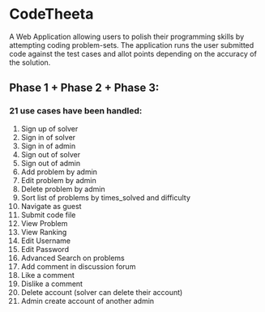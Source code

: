 # CodeTheeta
A Web Application allowing users to polish their programming skills by attempting coding problem-sets. The application runs the user submitted code against the test cases and allot points depending on the accuracy of the solution.
## Phase 1 + Phase 2 + Phase 3:
### 21 use cases have been handled:
  1) Sign up of solver
  2) Sign in of solver
  3) Sign in of admin
  4) Sign out of solver
  5) Sign out of admin
  6) Add problem by admin
  7) Edit problem by admin
  8) Delete problem by admin
  9) Sort list of problems by times_solved and difficulty
  10) Navigate as guest
  11) Submit code file
  12) View Problem
  13) View Ranking
  14) Edit Username 
  15) Edit Password
  16) Advanced Search on problems
  17) Add comment in discussion forum
  18) Like a comment
  19) Dislike a comment
  20) Delete account (solver can delete their account)
  21) Admin create account of another admin
